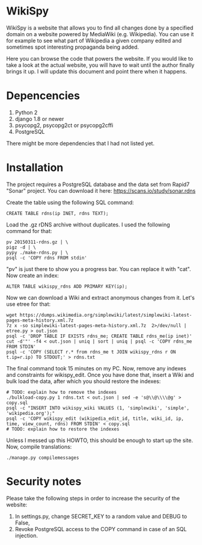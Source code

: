 WikiSpy
=======

WikiSpy is a website that allows you to find all changes done by a specified
domain on a website powered by MediaWiki (e.g. Wikipedia). You can use it for
example to see what part of Wikipedia a given company edited and sometimes spot
interesting propaganda being added.

Here you can browse the code that powers the website. If you would like to take
a look at the actual website, you will have to wait until the author finally
brings it up. I will update this document and point there when it happens.

Depencencies
============

1. Python 2
2. django 1.8 or newer
3. psycopg2, psycopg2ct or psycopg2cffi
4. PostgreSQL

There might be more dependencies that I had not listed yet.


Installation
============

The project requires a PostgreSQL database and the data set from Rapid7 "Sonar"
project. You can download it here: https://scans.io/study/sonar.rdns

Create the table using the following SQL command:

```
CREATE TABLE rdns(ip INET, rdns TEXT);
```

Load the .gz rDNS archive without duplicates. I used the following command for
that:

```
pv 20150311-rdns.gz | \
pigz -d | \
pypy ./make-rdns.py | \
psql -c 'COPY rdns FROM stdin'
```

"pv" is just there to show you a progress bar. You can replace it with "cat".
Now create an index:

```
ALTER TABLE wikispy_rdns ADD PRIMARY KEY(ip);
```

Now we can download a Wiki and extract anonymous changes from it. Let's use etree for that:

```
wget https://dumps.wikimedia.org/simplewiki/latest/simplewiki-latest-pages-meta-history.xml.7z
7z x -so simplewiki-latest-pages-meta-history.xml.7z  2>/dev/null | etree.py > out.json
psql -c 'DROP TABLE IF EXISTS rdns_me; CREATE TABLE rdns_me(ip inet)'
cut -d'"' -f4 < out.json | uniq | sort | uniq | psql -c 'COPY rdns_me FROM STDIN'
psql -c 'COPY (SELECT r.* from rdns_me t JOIN wikispy_rdns r ON t.ip=r.ip) TO STDOUT;' > rdns.txt
```

The final command took 15 minutes on my PC. Now, remove any indexes and
constraints for wikispy_edit. Once you have done that, insert a Wiki and bulk
load the data, after which you should restore the indexes:

```
# TODO: explain how to remove the indexes
./bulkload-copy.py 1 rdns.txt < out.json | sed -e 's@\\@\\\\@g' > copy.sql
psql -c "INSERT INTO wikispy_wiki VALUES (1, 'simplewiki', 'simple', 'wikipedia.org');"
psql -c 'COPY wikispy_edit (wikipedia_edit_id, title, wiki_id, ip, time, view_count, rdns) FROM STDIN' < copy.sql
# TODO: explain how to restore the indexes
```

Unless I messed up this HOWTO, this should be enough to start up the site. Now,
compile translations:

```
./manage.py compilemessages
```

Security notes
==============

Please take the following steps in order to increase the security of the
website:

1. In settings.py, change SECRET_KEY to a random value and DEBUG to False,
2. Revoke PostgreSQL access to the COPY command in case of an SQL injection.
